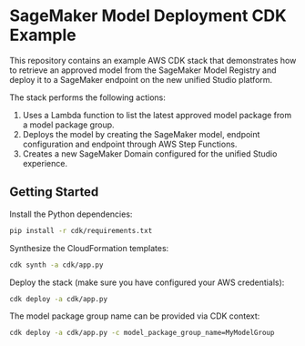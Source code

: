 # SageMaker Model Deployment CDK Example

This repository contains an example AWS CDK stack that demonstrates how to
retrieve an approved model from the SageMaker Model Registry and deploy it to a
SageMaker endpoint on the new unified Studio platform.

The stack performs the following actions:

1. Uses a Lambda function to list the latest approved model package from a model
   package group.
2. Deploys the model by creating the SageMaker model, endpoint configuration and
   endpoint through AWS Step Functions.
3. Creates a new SageMaker Domain configured for the unified Studio experience.

## Getting Started

Install the Python dependencies:

```bash
pip install -r cdk/requirements.txt
```

Synthesize the CloudFormation templates:

```bash
cdk synth -a cdk/app.py
```

Deploy the stack (make sure you have configured your AWS credentials):

```bash
cdk deploy -a cdk/app.py
```

The model package group name can be provided via CDK context:

```bash
cdk deploy -a cdk/app.py -c model_package_group_name=MyModelGroup
```
